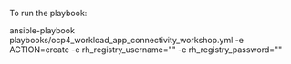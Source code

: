 To run the playbook:

ansible-playbook playbooks/ocp4_workload_app_connectivity_workshop.yml -e ACTION=create -e rh_registry_username="<YOUR REGISTRY USERNAME>" -e  rh_registry_password="<YOUR REGISTRY PASSWORD>"